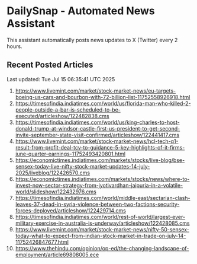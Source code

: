 # DailySnap - Automated News Assistant

This assistant automatically posts news updates to X (Twitter) every 2 hours.

## Recent Posted Articles

Last updated: Tue Jul 15 06:35:41 UTC 2025

1. https://www.livemint.com/market/stock-market-news/eu-targets-boeing-us-cars-and-bourbon-with-72-billion-list-11752558926918.html
2. https://timesofindia.indiatimes.com/world/us/florida-man-who-killed-2-people-outside-a-bar-is-scheduled-to-be-executed/articleshow/122482838.cms
3. https://timesofindia.indiatimes.com/world/us/king-charles-to-host-donald-trump-at-windsor-castle-first-us-president-to-get-second-invite-september-state-visit-confirmed/articleshow/122441417.cms
4. https://www.livemint.com/market/stock-market-news/hcl-tech-q1-result-from-profit-deal-tcv-to-guidance-5-key-highlights-of-it-firms-june-quarter-earnings-11752493420801.html
5. https://economictimes.indiatimes.com/markets/stocks/live-blog/bse-sensex-today-live-nifty-stock-market-updates-14-july-2025/liveblog/122426570.cms
6. https://economictimes.indiatimes.com/markets/stocks/news/where-to-invest-now-sector-strategy-from-jyotivardhan-jaipuria-in-a-volatile-world/slideshow/122432976.cms
7. https://timesofindia.indiatimes.com/world/middle-east/sectarian-clash-leaves-37-dead-in-syria-violence-between-two-factions-security-forces-deployed/articleshow/122429714.cms
8. https://timesofindia.indiatimes.com/world/rest-of-world/largest-ever-military-exercise-in-australia-is-underway/articleshow/122428085.cms
9. https://www.livemint.com/market/stock-market-news/nifty-50-sensex-today-what-to-expect-from-indian-stock-market-in-trade-on-july-14-11752426847677.html
10. https://www.thehindu.com/opinion/op-ed/the-changing-landscape-of-employment/article69808005.ece
